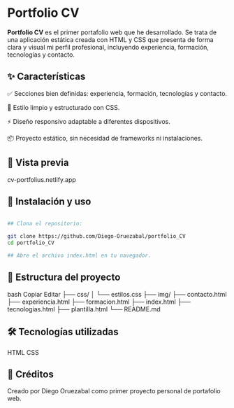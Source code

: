 # Portfolio CV
**Portfolio CV** es el primer portafolio web que he desarrollado. Se trata de una aplicación estática creada con HTML y CSS que presenta de forma clara y visual mi perfil profesional, incluyendo experiencia, formación, tecnologías y contacto.

## ✨ Características
✅ Secciones bien definidas: experiencia, formación, tecnologías y contacto.

🎨 Estilo limpio y estructurado con CSS.

⚡ Diseño responsivo adaptable a diferentes dispositivos.

📦 Proyecto estático, sin necesidad de frameworks ni instalaciones.

## 📸 Vista previa
cv-portfolius.netlify.app

## 🚀 Instalación y uso
```bash

## Clona el repositorio:

git clone https://github.com/Diego-Oruezabal/portfolio_CV
cd portfolio_CV

## Abre el archivo index.html en tu navegador.
```
## 🧪 Estructura del proyecto
bash
Copiar
Editar
├── css/
│   └── estilos.css
├── img/
├── contacto.html
├── experiencia.html
├── formacion.html
├── index.html
├── tecnologias.html
├── plantilla.html
└── README.md


## 🛠 Tecnologías utilizadas
HTML
CSS

## 💬 Créditos
Creado por Diego Oruezabal como primer proyecto personal de portafolio web.
